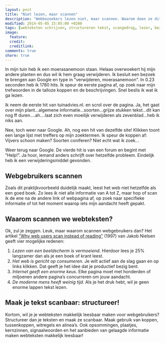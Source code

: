 ```yaml
---
layout: post
title: "Niet lezen, maar scannen"
description: "Webbezoekers lezen niet, maar scannen. Waarom doen ze dit? Hoe pas je je webteksten daar op aan?. "
modified: 2014-05-05 15:05:00 +0200
tags: [webteksten schrijven, structureren tekst, scangedrag, lezer, bezoeker]
image:
  feature: 
  credit: 
  creditlink: 
comments: true
share: true
---
```

In mijn tuin heb ik een moerasanemoon staan. Helaas overwoekert hij
mijn andere planten en dus wil ik hem graag verwijderen. Ik besluit
een bezoek te brengen aan Google en type in "verwijderen, moerasanemoon". In 0.23 seconden heb ik 1780 hits. Ik speur de eerste pagina af, op
zoek naar mijn trefwoorden in de talloze koppen en de
beschrijvingen. Snel beslis ik wat ik ga lezen.

Ik neem de eerste hit van tuinadvies.nl. en scrol over de pagina. Ja, het
gaat over mijn plant…algemene informatie…soorten…grijze stukken
tekst…dit kan nog ff duren….ah….laat zich even moeilijk verwijderen
als zevenblad…heb ik niks aan.

Nee, toch weer naar Google. Ah, nog een hit van dezelfde site! Klikken
toont een lange lijst met treffers op mijn zoektermen. Ik speur de
koppen af: Vijvers schoon maken? Soorten coniferen? Niet echt wat ik zoek...

Weer terug naar Google. De vierde hit is van een forum en begint
met “Help!”. Ja hoor, iemand anders schrijft over hetzelfde
probleem. Eindelijk heb ik een verwijderingsmiddel gevonden.



<h2>Webgebruikers scannen</h2>
Zoals dit praktijkvoorbeeld duidelijk maakt, leest het web niet
hetzelfde als een goed boek. Zo lees ik niet alle informatie van A tot
Z, maar hop of scan ik de ene na de andere link of webpagina af, op
zoek naar specifieke informatie of tot het moment waarop iets mijn
aandacht heeft gepakt.


<h2>Waarom scannen we webteksten?</h2>
Ok, zul je zeggen. Leuk, maar waarom scannen webgebruikers dan?
Het artikel
<a href="http://www.nngroup.com/articles/why-web-users-scan-instead-reading/">"Why web users scan instead of reading"</a>
(1997) van Jakob Nielsen geeft vier mogelijke redenen:

<ol>
<li><em>Lezen van een beeldscherm is vermoeiend</em>. Hierdoor lees je
25% langzamer dan als je een boek of krant leest.</li>
<li><em>Het web is gericht op consumeren</em>. Je wilt actief aan de
slag gaan en op links klikken. Dat geeft je het idee dat je productief bezig bent.</li>
<li><em>Internet geeft een enorme keus</em>. Elke pagina moet met
honderden of miljoenen andere pagina’s concurreren om jouw aandacht.</li>
<li><em>De moderne mens heeft weinig tijd</em>. Als je het druk hebt, wil je
geen enorme lappen tekst lezen.</li>
</ol>

<h2>Maak je tekst scanbaar: structureer!</h2>
Kortom, wil je je webteksten makkelijk leesbaar maken voor webgebruikers? Structureer dan je teksten en maak ze scanbaar. 
Maak gebruik van koppen, tussenkoppen, witregels en alinea’s. Ook
opsommingen, plaatjes, kernzinnen, signaalwoorden en het aanbieden van
gelaagde informatie maken webteksten makkelijk leesbaar!



